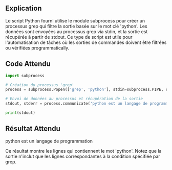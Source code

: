 ## Explication

Le script Python fourni utilise le module subprocess pour créer un processus grep qui filtre la sortie basée sur le mot clé 'python'. Les données sont envoyées au processus grep via stdin, et la sortie est récupérée à partir de stdout. Ce type de script est utile pour l'automatisation de tâches où les sorties de commandes doivent être filtrées ou vérifiées programmatically.

## Code Attendu

```python
import subprocess

# Création du processus 'grep'
process = subprocess.Popen(['grep', 'python'], stdin=subprocess.PIPE, stdout=subprocess.PIPE, text=True)

# Envoi de données au processus et récupération de la sortie
stdout, stderr = process.communicate('python est un langage de programmation\nUne autre ligne')

print(stdout)
```

## Résultat Attendu

python est un langage de programmation

Ce résultat montre les lignes qui contiennent le mot 'python'. Notez que la sortie n'inclut que les lignes correspondantes à la condition spécifiée par grep.